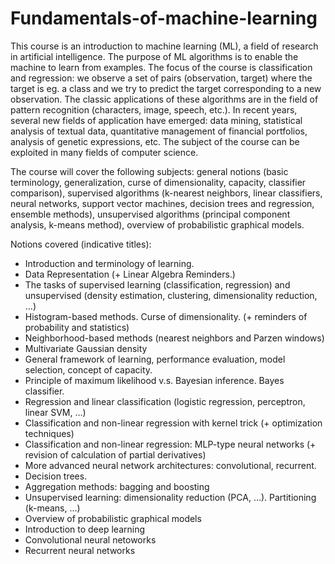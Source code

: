 # Fundamentals-of-machine-learning

This course is an introduction to machine learning (ML), a field of research in artificial intelligence. The purpose of ML algorithms is to enable the machine to learn from examples. The focus of the course is classification and regression: we observe a set of pairs (observation, target) where the target is eg. a class and we try to predict the target corresponding to a new observation. The classic applications of these algorithms are in the field of pattern recognition (characters, image, speech, etc.). In recent years, several new fields of application have emerged: data mining, statistical analysis of textual data, quantitative management of financial portfolios, analysis of genetic expressions, etc. The subject of the course can be exploited in many fields of computer science.

The course will cover the following subjects: general notions (basic terminology, generalization, curse of dimensionality, capacity, classifier comparison), supervised algorithms (k-nearest neighbors, linear classifiers, neural networks, support vector machines, decision trees and regression, ensemble methods), unsupervised algorithms (principal component analysis, k-means method), overview of probabilistic graphical models.

Notions covered (indicative titles):

* Introduction and terminology of learning.
* Data Representation (+ Linear Algebra Reminders.)
* The tasks of supervised learning (classification, regression) and unsupervised (density estimation, clustering, dimensionality reduction, …)
* Histogram-based methods. Curse of dimensionality. (+ reminders of probability and statistics)
* Neighborhood-based methods (nearest neighbors and Parzen windows)
* Multivariate Gaussian density
* General framework of learning, performance evaluation, model selection, concept of capacity.
* Principle of maximum likelihood v.s. Bayesian inference. Bayes classifier.
* Regression and linear classification (logistic regression, perceptron, linear SVM, …)
* Classification and non-linear regression with kernel trick (+ optimization techniques)
* Classification and non-linear regression: MLP-type neural networks (+ revision of calculation of partial derivatives)
* More advanced neural network architectures: convolutional, recurrent.
* Decision trees.
* Aggregation methods: bagging and boosting
* Unsupervised learning: dimensionality reduction (PCA, …). Partitioning (k-means, …)
* Overview of probabilistic graphical models
* Introduction to deep learning
* Convolutional neural netoworks
* Recurrent neural networks
